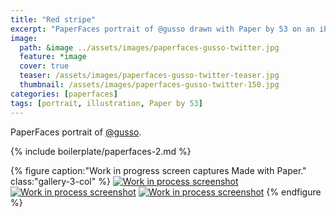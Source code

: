 ```yaml
---
title: "Red stripe"
excerpt: "PaperFaces portrait of @gusso drawn with Paper by 53 on an iPad."
image: 
  path: &image ../assets/images/paperfaces-gusso-twitter.jpg 
  feature: *image
  cover: true
  teaser: /assets/images/paperfaces-gusso-twitter-teaser.jpg
  thumbnail: /assets/images/paperfaces-gusso-twitter-150.jpg
categories: [paperfaces]
tags: [portrait, illustration, Paper by 53]
---
```


PaperFaces portrait of [@gusso](https://twitter.com/gusso).

{% include boilerplate/paperfaces-2.md %}

{% figure caption:"Work in progress screen captures Made with Paper." class:"gallery-3-col" %}
[![Work in process screenshot](/assets/images/paperfaces-gusso-process-1-600.jpg)](/assets/images/paperfaces-gusso-process-1-lg.jpg) [![Work in process screenshot](/assets/images/paperfaces-gusso-process-2-600.jpg)](/assets/images/paperfaces-gusso-process-2-lg.jpg) [![Work in process screenshot](/assets/images/paperfaces-gusso-process-3-600.jpg)](/assets/images/paperfaces-gusso-process-3-lg.jpg)
{% endfigure %}
